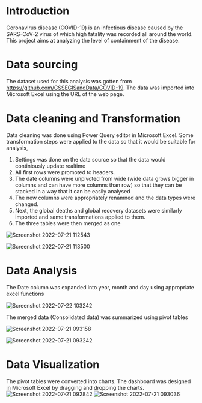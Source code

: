 # Introduction
Coronavirus disease (COVID-19) is an infectious disease caused by the SARS-CoV-2 virus of which high fatality was recorded all around the world. This project aims at analyzing the level of containment of the disease.

# Data sourcing
The dataset used for this analysis was gotten from https://github.com/CSSEGISandData/COVID-19. The data was imported into Microsoft Excel using the URL of the web page.

# Data cleaning and Transformation
Data cleaning was done using Power Query editor in Microsoft Excel. Some transformation steps were applied to the data so that it would be suitable for analysis,
1. Settings was done on the data source so that the data would continiously update realtime
2. All first rows were promoted to headers.
3. The date columns were unpivoted from wide (wide data grows bigger in columns and can have more columns than row) so that they can be stacked in a way that it can be easily analysed
4. The new columns were appropriately renamned and the data types were changed.
5. Next, the global deaths and global recovery datasets were similarly imported and same transformations applied to them.
6. The three tables were then merged as one

![Screenshot 2022-07-21 112543](https://user-images.githubusercontent.com/107180803/180226030-8fa9c09c-c82d-477d-936a-e66fba3a165e.jpg)

![Screenshot 2022-07-21 113500](https://user-images.githubusercontent.com/107180803/180226418-b6045aa3-2da3-4c66-8f48-c36c95ceb827.jpg)

# Data Analysis
The Date column was expanded into year, month and day using appropriate excel functions 

![Screenshot 2022-07-22 103242](https://user-images.githubusercontent.com/107180803/180411479-4533be25-30cd-4858-b651-a8a6a849059a.jpg)

The merged data (Consolidated data) was summarized using pivot tables

![Screenshot 2022-07-21 093158](https://user-images.githubusercontent.com/107180803/180411989-d28769d3-3eaf-4519-af65-a7df38f2a1fc.jpg)

![Screenshot 2022-07-21 093242](https://user-images.githubusercontent.com/107180803/180412075-593d8954-b116-416b-8367-5dc5d665a481.jpg)

# Data Visualization
The pivot tables were converted into charts. The dashboard was designed in Microsoft Excel by dragging and dropping the charts. 
![Screenshot 2022-07-21 092842](https://user-images.githubusercontent.com/107180803/180412839-7ecf5f57-0056-4fb4-af86-16280cf21008.jpg)
![Screenshot 2022-07-21 093036](https://user-images.githubusercontent.com/107180803/180412874-5211a586-f92f-456c-b8c5-cbde0577b361.jpg)








